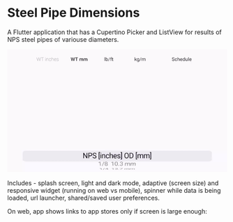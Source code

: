 # Steel Pipe Dimensions

A Flutter application that has a Cupertino Picker and ListView for results of NPS steel pipes of variouse diameters. 

![](demo.gif)

Includes - splash screen, light and dark mode, adaptive (screen size) and responsive widget (running on web vs mobile), spinner while data is being loaded, url launcher, shared/saved user preferences.  








On web, app shows links to app stores only if screen is large enough:
